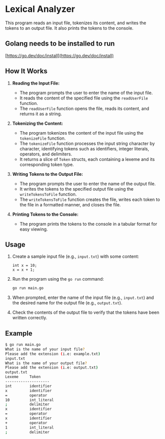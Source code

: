 # Lexical Analyzer

This program reads an input file, tokenizes its content, and writes the tokens to an output file. It also prints the tokens to the console.

## Golang needs to be installed to run
[https://go.dev/doc/install](https://go.dev/doc/install)

## How It Works

1. **Reading the Input File:**
   - The program prompts the user to enter the name of the input file.
   - It reads the content of the specified file using the `readUserFile` function.
   - The `readUserFile` function opens the file, reads its content, and returns it as a string.

2. **Tokenizing the Content:**
   - The program tokenizes the content of the input file using the `tokenizeFile` function.
   - The `tokenizeFile` function processes the input string character by character, identifying tokens such as identifiers, integer literals, operators, and delimiters.
   - It returns a slice of `Token` structs, each containing a lexeme and its corresponding token type.

3. **Writing Tokens to the Output File:**
   - The program prompts the user to enter the name of the output file.
   - It writes the tokens to the specified output file using the `writeTokensToFile` function.
   - The `writeTokensToFile` function creates the file, writes each token to the file in a formatted manner, and closes the file.

4. **Printing Tokens to the Console:**
   - The program prints the tokens to the console in a tabular format for easy viewing.

## Usage

1. Create a sample input file (e.g., `input.txt`) with some content:
    ```
    int x = 10;
    x = x + 1;
    ```

2. Run the program using the `go run` command:
    ```sh
    go run main.go
    ```

3. When prompted, enter the name of the input file (e.g., `input.txt`) and the desired name for the output file (e.g., `output.txt`).

4. Check the contents of the output file to verify that the tokens have been written correctly.

## Example

```sh
$ go run main.go
What is the name of your input file?
Please add the extension (i.e: example.txt)
input.txt
What is the name of your output file?
Please add the extension (i.e: output.txt)
output.txt
Lexeme     Token     
--------------------
int        identifier
x          identifier
=          operator  
10         int_literal
;          delimiter 
x          identifier
=          operator  
x          identifier
+          operator  
1          int_literal
;          delimiter